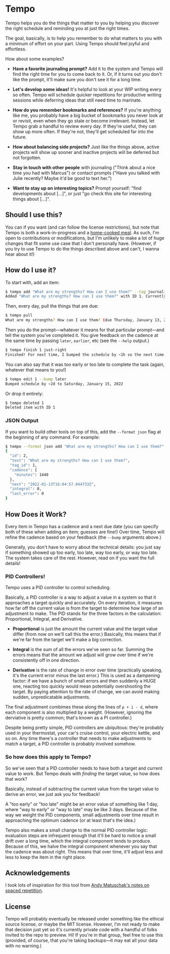 # Tempo

Tempo helps you do the things that matter to you by helping you discover the right schedule and reminding you at just the right times.

The goal, basically, is to help you remember to do what matters to you with a minimum of effort on your part.
Using Tempo should feel joyful and effortless.

How about some examples?

- **Have a favorite journaling prompt?**
  Add it to the system and Tempo will find the right time for you to come back to it.
  Or, if it turns out you don't like the prompt, it'll make sure you don't see it for a long time.

- **Let's develop some ideas!**
  It's helpful to look at your WIP writing every so often.
  Tempo will schedule quicker repetitions for productive writing sessions while deferring ideas that still need time to marinate.

- **How do you remember bookmarks and references?**
  If you're anything like me, you probably have a big bucket of bookmarks you never look at or revisit, even when they go stale or become irrelevant.
  Instead, let Tempo grab a handful to review every day.
  If they're useful, they can show up more often.
  If they're not, they'll get scheduled far into the future.

- **How about balancing side projects?**
  Just like the things above, active projects will show up sooner and inactive projects will be deferred but not forgotten.

- **Stay in touch with other people** with journaling ("Think about a nice time you had with Marcus") or contact prompts ("Have you talked with Julie recently? Maybe it'd be good to text her.")

- **Want to stay up on interesting topics?**
  Prompt yourself: "find developments about […]", or just "go check this site for interesting things about […]".

## Should I use this?

You can if you want (and can follow the license restrictions), but note that Tempo is both a work-in-progress and a [home-cooked meal](https://www.robinsloan.com/notes/home-cooked-app/).
As such, I'm open to contributions or modifications, but I'm unlikely to make a lot of huge changes that fit some use case that I don't personally have.
(However, if you try to use Tempo to do the things described above and can't, I wanna hear about it!)

## How do I use it?

To start with, add an item:

```bash
$ tempo add "What are my strengths? How can I use them?" --tag journaling
Added "What are my strengths? How can I use them?" with ID 1. Currently scheduled 1d from now, on Thursday, January 13, 2022
```

Then, every day, pull the things that are due:

```bash
$ tempo pull
What are my strengths? How can I use them? (due Thursday, January 13, 2022)
```

Then you do the prompt—whatever it means for that particular prompt—and tell the system you've completed it.
You give feedback on the cadence at the same time by passing `later`, `earlier`, etc (see the `--help` output.)

```bash
$ tempo finish 1 just-right
Finished! For next time, I bumped the schedule by <1h so the next time you'll see this will be Thursday, January 13, 2022
```

You can also say that it was too early or too late to complete the task (again, whatever that means to you!)

```bash
$ tempo edit 1 --bump later
Bumped schedule by ~2d to Saturday, January 15, 2022
```

Or drop it entirely:

```bash
$ tempo deleted 1
Deleted item with ID 1
```

### JSON Output

If you want to build other tools on top of this, add the `--format json` flag at the beginning of any command.
For example:

```bash
$ tempo --format json add "What are my strengths? How can I use them?" --tag journaling | jq .
{
  "id": 2,
  "text": "What are my strengths? How can I use them?",
  "tag_id": 1,
  "cadence": {
    "minutes": 1440
  },
  "next": "2022-01-13T16:04:57.044733Z",
  "integral": 0,
  "last_error": 0
}
```

## How Does it Work?

Every item in Tempo has a cadence and a next due date (you can specify both of these when adding an item; guesses are fine!)
Over time, Tempo will refine the cadence based on your feedback (the `--bump` arguments above.)

Generally, you don't have to worry about the technical details: you just say if something showed up too early, too late, way too early, or way too late.
The system takes care of the rest.
However, read on if you want the full details!

### PID Controllers!

Tempo uses a PID controller to control scheduling.

Basically, a PID controller is a way to adjust a value in a system so that it approaches a target quickly and accurately.
On every iteration, it measures how far off the current value is from the target to determine how large of an adjustment to make.
The PID stands for the three factors in the calculation: Proportional, Integral, and Derivative.

- **Proportional** is just the amount the current value and the target value differ (from now on we'll call this the error.)
  Basically, this means that if we're far from the target we'll make a big correction.

- **Integral** is the sum of all the errors we've seen so far.
  Summing the errors means that the amount we adjust will grow over time if we're consistently off in one direction.

- **Derivative** is the rate of change in error over time (practically speaking, it's the current error minus the last error.)
  This is used as a dampening factor: if we have a bunch of small errors and then suddenly a HUGE one, reacting too quickly would mean potentially overshooting the target.
  By paying attention to the rate of change, we can avoid making sudden, unpredicatable adjustments.

The final adjustment combimes these along the lines of `p + i - d`, where each component is also multiplied by a weight.
(However, ignoring the derviative is pretty common; that's known as a PI controller.)

Despite being pretty simple, PID controllers are ubiquitous: they're probably used in your thermostat, your car's cruise control, your electric kettle, and so on.
Any time there's a controller that needs to make adjustments to match a target, a PID controller is probably involved somehow.

### So how does this apply to Tempo?

So we've seen that a PID controller needs to have both a target and current value to work.
But Tempo deals with *finding* the target value, so how does that work?

Basically, instead of subtracting the current value from the target value to derive an error, we just ask you for feedback!

A "too early" or "too late" might be an error value of something like 1 day, where "way to early" or "way to late" may be like 3 days.
Because of the way we weight the PID components, small adjustments over time result in approaching the optimum cadence (or at least that's the idea.)

Tempo also makes a small change to the normal PID controller logic: evaluation steps are infrequent enough that it'll be hard to notice a small drift over a long time, which the integral component tends to produce.
Because of this, we halve the integral component whenever you say that the cadence was about right.
This means that over time, it'll adjust less and less to keep the item in the right place.

## Acknowledgements

I took lots of inspiration for this tool from [Andy Matuschak's notes on spaced repetition](https://notes.andymatuschak.org/z2gqazXUkf9qyFjMQg4W3dw6yegnAJszvDywN).

## License

Tempo will probably eventually be released under something like the ethical source license, or maybe the MIT license.
However, I'm not ready to make that decision just yet so it's currently private code with a handful of folks invited to the repo to preview.
Hi!
If you're in that group, feel free to use this (provided, of course, that you're taking backups—it may eat all your data with no warning.)
